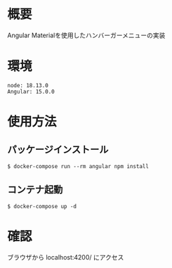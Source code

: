 # 概要
Angular Materialを使用したハンバーガーメニューの実装

# 環境
```
node: 18.13.0
Angular: 15.0.0
```

# 使用方法
## パッケージインストール
```
$ docker-compose run --rm angular npm install
```

## コンテナ起動
```
$ docker-compose up -d
```

# 確認
ブラウザから localhost:4200/ にアクセス

